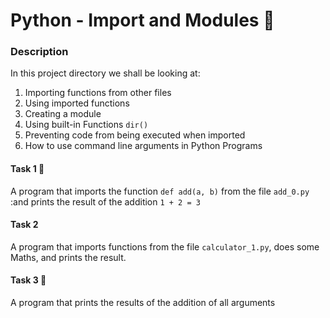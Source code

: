 # Python - Import and Modules 🛒
### Description
In this project directory we shall be looking at:
1. Importing functions from other files
2. Using imported functions
3. Creating a module
4. Using built-in Functions ```dir()```
5. Preventing code from being executed when imported
6. How to use command line arguments in Python Programs

#### Task 1 📝
A program that imports the function ```def add(a, b)```  from the file  ```add_0.py``` :and prints the result of the addition ```1 + 2 = 3```
#### Task 2 
A program that imports functions from the file  ```calculator_1.py```, does some Maths, and prints the result.
#### Task 3 🧮
A program that prints the results of the addition of all arguments